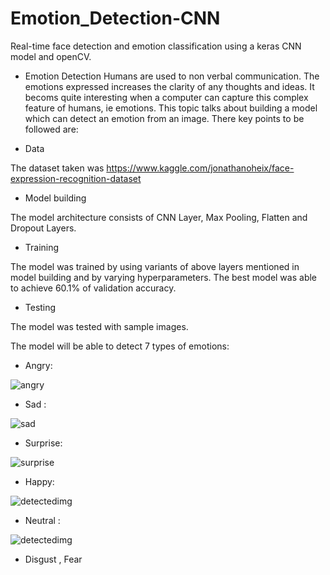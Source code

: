# Emotion_Detection-CNN
Real-time face detection and emotion classification using a keras CNN model and openCV.


- Emotion Detection
Humans are used to non verbal communication. The emotions expressed increases the clarity of any thoughts and ideas. It becoms quite interesting when a computer can capture this complex feature of humans, ie emotions. This topic talks about building a model which can detect an emotion from an image. There key points to be followed are:

- Data 

The dataset taken was https://www.kaggle.com/jonathanoheix/face-expression-recognition-dataset


- Model building

The model architecture consists of CNN Layer, Max Pooling, Flatten and Dropout Layers.

- Training

The model was trained by using variants of above layers mentioned in model building and by varying hyperparameters. The best model was able to achieve 60.1% of validation accuracy.

- Testing

The model was tested with sample images.

The model will be able to detect 7 types of emotions:
- Angry:

![angry](https://github.com/Bouchnak-Maher/Emotion_Detection-CNN/assets/94197705/62b1152e-0317-4a29-83b0-dc5a199397a2)

- Sad : 
 
 ![sad](https://github.com/Bouchnak-Maher/Emotion_Detection-CNN/assets/94197705/bd2549dd-394f-4dc2-bde5-c198ed734995)


- Surprise:

![surprise](https://github.com/Bouchnak-Maher/Emotion_Detection-CNN/assets/94197705/7bfee8a8-3f49-4c97-a172-f9f674fe1041)

- Happy:

![detectedimg](https://github.com/Bouchnak-Maher/Emotion_Detection-CNN/assets/94197705/71b6a316-3d2a-4216-a373-f80cf2a85ba9)

- Neutral :
 
 ![detectedimg](https://github.com/Bouchnak-Maher/Emotion_Detection-CNN/assets/94197705/e6d8e6a5-a340-4bff-a03a-64953dbec0eb)


- Disgust , Fear 
